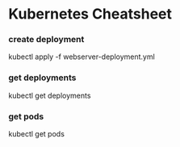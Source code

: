 # Kubernetes Cheatsheet

### create deployment

kubectl apply -f webserver-deployment.yml

### get deployments

kubectl get deployments

### get pods

kubectl get pods
